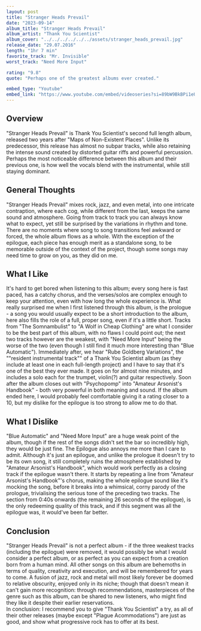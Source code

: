 ```yaml
---
layout: post
title: "Stranger Heads Prevail"
date: "2023-09-14"
album_title: "Stranger Heads Prevail"
album_artist: "Thank You Scientist"
album_cover: "../../../../../../assets/stranger_heads_prevail.jpg"
release_date: "29.07.2016"
length: "1hr 7 min"
favorite_track: "Mr. Invisible"
worst_track: "Need More Input"

rating: "9.8"
quote: "Perhaps one of the greatest albums ever created."

embed_type: "Youtube"
embed_link: "https://www.youtube.com/embed/videoseries?si=89bW9BkBPi1eUswL&amp;list=PL2mA5xmpLcE2rkEBSSVMf4K2L5pXXvgin"
---
```


## Overview
"Stranger Heads Prevail" is Thank You Scientist's second full length album, released two years after "Maps of Non-Existent Places". Unlike its predecessor, this release has almost no subpar tracks, while also retaining the intense sound created by distorted guitar riffs and powerful percussion. Perhaps the most noticeable difference between this album and their previous one, is how well the vocals blend with the instrumental, while still staying dominant.

## General Thoughts
"Stranger Heads Prevail" mixes rock, jazz, and even metal, into one intricate contraption, where each cog, while different from the last, keeps the same sound and atmosphere. Going from track to track you can always know what to expect, yet still be surprised by the variations in rhythm and tone. There are no moments where song to song transitions feel awkward or forced, the whole album flows as a whole. With the exception of the epilogue, each piece has enough merit as a standalone song, to be memorable outside of the context of the project, though some songs may need time to grow on you, as they did on me.

## What I Like
It's hard to get bored when listening to this album; every song here is fast paced, has a catchy chorus, and the verses/solos are complex enough to keep your attention, even with how long the whole experience is. What really surprised me when I first listened through this album, is the prologue - a song you would usually expect to be a short introduction to the album, here also fills the role of a full, proper song, even if it's a little short. Tracks from "The Somnambulist" to "A Wolf in Cheap Clothing" are what I consider to be the best  part of this album, with no flaws I could point out; the next two tracks however are the weakest, with "Need More Input" being the worse of the two (even though I still find it much more interesting than "Blue Automatic"). Immediately after, we hear "Rube Goldberg Variations", the ""resident instrumental track"" of a Thank You Scientist album (as they include at least one in each full-length project) and I have to say that it's one of the best they ever made. It goes on for almost nine minutes, and includes a solo each for the trumpet, violin(?) and guitar respectively. Soon after the album closes out with "Psychopomp" into "Amateur Arsonist's Handbook" - both very powerful in both meaning and sound. If the album ended here, I would probably feel comfortable giving it a rating closer to a 10, but my dislike for the epilogue is too strong to allow me to do that. 

## What I Dislike
"Blue Automatic" and "Need More Input" are a huge weak point of the album, though if the rest of the songs didn't set the bar so incredibly high, they would be just fine. The Epilogue also annoys me more than I care to admit. Although it's just an epilogue, and unlike the prologue it doesn't try to be its own song, it still completely ruins the atmosphere established by "Amateur Arsonist's Handbook", which would work perfectly as a closing track if the epilogue wasn't there. It starts by repeating a line from "Amateur Arsonist's Handbook"'s chorus, making the whole epilogue sound like it's mocking the song, before it breaks into a whimsical, corny parody of the prologue, trivialising the serious tone of the preceding two tracks. The section from 0:40s onwards (the remaining 26 seconds of the epilogue), is the only redeeming quality of this track, and if this segment was all the epilogue was, it would've been far better.  

## Conclusion
"Stranger Heads Prevail" is not a perfect album - if the three weakest tracks (including the epilogue) were removed, it would possibly be what I would consider a perfect album, or as perfect as you can expect from a creation born from a human mind. All other songs on this album are behemoths in terms of quality, creativity and execution, and will be remembered for years to come. A fusion of jazz, rock and metal will most likely forever be doomed to relative obscurity, enjoyed only in its niche; though that doesn't mean it can't gain more recognition: through recommendations, masterpieces of the genre such as this album, can be shared to new listeners, who might find they like it despite their earlier reservations.   
In conclusion: I recommend you to give "Thank You Scientist" a try, as all of their other releases (maybe except "Plague Acommodations") are just as good, and show what progressive rock has to offer at its best.